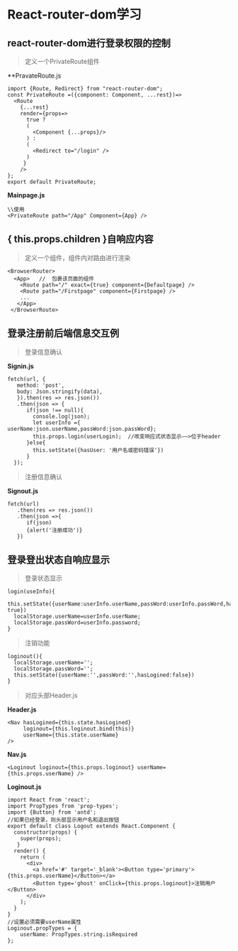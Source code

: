 # React-router-dom学习

## react-router-dom进行登录权限的控制
>定义一个PrivateRoute组件

**PravateRoute.js
```
import {Route, Redirect} from "react-router-dom";
const PrivateRoute =({component: Component, ...rest})=>
  <Route
    {...rest}
    render={props=>
      true ?
      (
        <Component {...props}/>
      ) :
      (
        <Redirect to="/login" />
      )
     }
    />
};
export default PrivateRoute;
```
**Mainpage.js**
```
\\使用
<PrivateRoute path="/App" Component={App} />
```
## { this.props.children }自响应内容
>定义一个组件，组件内对路由进行渲染
```
<BrowserRouter>
  <App>   //  包裹该页面的组件
    <Route path="/" exact={true} component={Defaultpage} />
    <Route path="/Firstpage" component={Firstpage} />
    ...
   </App>
 </BrowserRoute>
 ```
## 登录注册前后端信息交互例
>登录信息确认

**Signin.js**
```
fetch(url, {
   method: 'post',
   body: Json.stringify(data),
   }).then(res => res.json())
   .then(json => {
      if(json !== null){
        console.log(json);
        let userInfo ={ userName:json.userName,passWord:json.passWord};
        this.props.login(userLogin);  //改变响应式状态显示——>位于header
      }else{
        this.setState({hasUser: '用户名或密码错误'})
      }
  });
```
>注册信息确认

**Signout.js**
```
fetch(url)
   .then(res => res.json())
   .then(json =>{
      if(json)
      {alert('注册成功')}
   })
```
## 登录登出状态自响应显示
>登录状态显示
```
login(useInfo){
  this.setState({userName:userInfo.userName,passWord:userInfo.passWord,hasLogined: true})
  localStorage.userName=userInfo.userName;
  localStorage.passWord=userInfo.password;
}
```
>注销功能
```
loginout(){
  localStorage.userName='';
  localStorage.passWord='';
  this.setState({userName:'',passWord:'',hasLogined:false})
}
```
>对应头部Header.js

**Header.js**
```
<Nav hasLogined={this.state.hasLogined} 
     loginout={this.loginout.bind(this)}
     userName={this.state.userName} 
/>
```
**Nav.js**
```
<Loginout loginout={this.props.loginout} userName={this.props.userName} />
```
**Loginout.js**
```
import React from 'react';
import PropTypes from 'prop-types';
import {Button} from 'antd';
//如果已经登录，则头部显示用户名和退出按钮
export default class Logout extends React.Component {
  constructor(props) {
    super(props);
   }
  render() {
    return (
      <div>
        <a href='#' target='_blank'><Button type='primary'>{this.props.userName}</Button></a>
        <Button type='ghost' onClick={this.props.loginout}>注销用户</Button>
      </div>
    );
  }
}
//设置必须需要userName属性
Loginout.propTypes = {
    userName: PropTypes.string.isRequired
};
```
